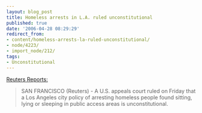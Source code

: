 ```yaml
---
layout: blog_post
title: Homeless arrests in L.A. ruled unconstitutional
published: true
date: '2006-04-28 08:29:29'
redirect_from:
- content/homeless-arrests-la-ruled-unconstitutional/
- node/4223/
- import_node/212/
tags:
- Unconstitutional
---
```


[Reuters Reports:](http://today.reuters.com/news/articlenews.aspx?type=domesticNews&storyid=2006-04-14T231255Z_01_N14187844_RTRUKOC_0_US-COURTS-HOMELESS.xml)

> SAN FRANCISCO (Reuters) - A U.S. appeals court ruled on Friday that a Los Angeles city policy of arresting homeless people found sitting, lying or sleeping in public access areas is unconstitutional.
